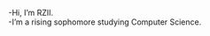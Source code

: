 -Hi, I’m RZII.<br/>
-I’m a rising sophomore studying Computer Science.<br/>


<!---
RZII/RZII is a ✨ special ✨ repository because its `README.md` (this file) appears on your GitHub profile.
You can click the Preview link to take a look at your changes.
--->
